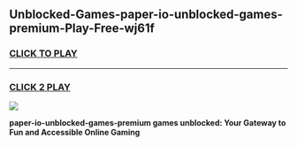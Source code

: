 
## Unblocked-Games-paper-io-unblocked-games-premium-Play-Free-wj61f
<h3>
<a href="https://premium76.site?title=paper-io-unblocked-games-premium&ref=18A1">CLICK TO PLAY</a></h3>
<hr>

<h3>
<a href="https://premium76.site?title=paper-io-unblocked-games-premium&ref=18A1">CLICK 2 PLAY</a>
  
</h3>

<a href="https://premium76.site?title=paper-io-unblocked-games-premium&ref=18A1"><img src="https://clearcache.store/games.png"></a>


**paper-io-unblocked-games-premium games unblocked: Your Gateway to Fun and Accessible Online Gaming**
